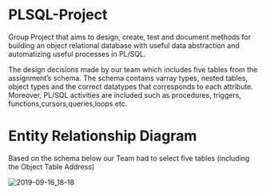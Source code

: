 # PLSQL-Project
Group Project that aims to design, create, test and document methods for building an object relational database with useful data abstraction and automatizing useful processes in PL/SQL.


The design decisions made by our team which includes five tables from the assignment’s schema. The schema contains varray types, nested tables,  object types and the correct datatypes that corresponds to each attribute. Moreover, PL/SQL activities are included such as procedures, triggers, functions,cursors,queries,loops etc.

# Entity Relationship Diagram

Based on the schema below our Team had to select five tables (including the Object Table Address)

![2019-09-16_18-18](https://user-images.githubusercontent.com/22475630/64970664-f18d7700-d8ae-11e9-8cc5-7779e7a41c4c.png)

